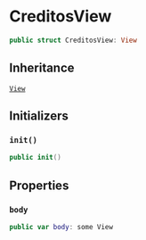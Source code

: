 # CreditosView

``` swift
public struct CreditosView: View 
```

## Inheritance

[`View`](/View)

## Initializers

### `init()`

``` swift
public init() 
```

## Properties

### `body`

``` swift
public var body: some View 
```
